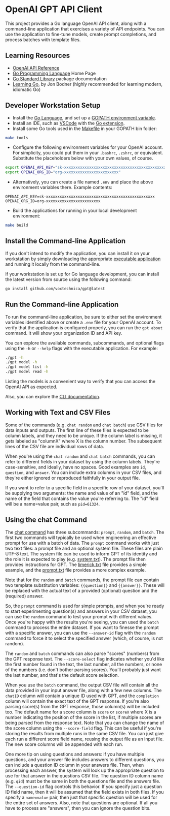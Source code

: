 # OpenAI GPT API Client

This project provides a Go language OpenAI API client, along with a command-line
application that exercises a variety of API endpoints. You can use the application
to fine-tune models, create prompt completions, and process batches with template
files.

## Learning Resources

* [OpenAI API Reference](https://platform.openai.com/docs/api-reference)
* [Go Programming Language](https://go.dev/) Home Page
* [Go Standard Library](https://pkg.go.dev/std) package documentation
* [Learning Go](https://learning.oreilly.com/library/view/learning-go/9781492077206/),
  by Jon Bodner (highly recommended for learning modern, idiomatic Go)

## Developer Workstation Setup

* Install the [Go Language](https://golang.org/doc/install), and set up
  a [GOPATH environment variable](https://github.com/golang/go/wiki/SettingGOPATH).
* Install an IDE, such as [VSCode](https://code.visualstudio.com/) with
  the [Go extension](https://marketplace.visualstudio.com/items?itemName=golang.go).
* Install some Go tools used in the [Makefile](Makefile) in your GOPATH bin folder:

```bash
make tools
```

* Configure the following environment variables for your OpenAI account. For
  simplicity, you could put them in your `.bashrc`, `.zshrc`, or equivalent.
  Substitute the placeholders below with your own values, of course.

```bash
export OPENAI_API_KEY="sk-xxxxxxxxxxxxxxxxxxxxxxxxxxxxxxxxxxxxxxxxxxxxxxxx"
export OPENAI_ORG_ID="org-xxxxxxxxxxxxxxxxxxxxxxxx"
```

* Alternatively, you can create a file named `.env` and place the above environment
variables there. Example contents:

```text
OPENAI_API_KEY=sk-xxxxxxxxxxxxxxxxxxxxxxxxxxxxxxxxxxxxxxxxxxxxxxxx
OPENAI_ORG_ID=org-xxxxxxxxxxxxxxxxxxxxxxxx
```

* Build the applications for running in your local development environment:

```bash
make build
```

## Install the Command-line Application

If you don't intend to modify the application, you can install it on your workstation
by simply downloading the appropriate [executable application](/dist/) and running it
locally from the command-line.

If your workstation is set up for Go language development, you can install the latest
version from source using the following command:

```bash
go install github.com/voxtechnica/gpt@latest
```

## Run the Command-line Application

To run the command-line application, be sure to either set the environment variables
identified above or create a `.env` file for your OpenAI account. To verify that the
application is configured properly, you can run the `gpt about` command. It will show
your organization ID and API key.

You can explore the available commands, subcommands, and optional flags using
the `-h` or `--help` flags with the executable application. For example:

```bash
./gpt -h
./gpt model -h
./gpt model list -h
./gpt model read -h
```

Listing the models is a convenient way to verify that you can access the OpenAI API
as expected.

Also, you can explore the [CLI documentation](/docs/gpt.md).

## Working with Text and CSV Files

Some of the commands (e.g. `chat random` and `chat batch`) use CSV files for data
inputs and outputs. The first line of these files is expected to be column labels,
and they need to be unique. If the column label is missing, it gets labeled as
"columnX" where X is the column number. The subsequent lines of the CSV file are
individual rows of data.

When you're using the `chat random` and `chat batch` commands, you can refer to
different fields in your dataset by using the column labels. They're case-sensitive,
and ideally, have no spaces. Good examples are `id`, `question`, and `answer`.
You can include extra columns in your CSV files, and they're either ignored or
reproduced faithfully in your output file.

If you want to refer to a specific field in a specific row of your dataset, you'll
be supplying two arguments: the name and value of an "id" field, and the name of
the field that contains the value you're referring to. The "id" field will be a
name=value pair, such as `pid=61324`.

## Using the chat Command

The [chat command](/docs/gpt_chat.md) has three subcommands: `prompt`, `random`,
and `batch`. The first two commands will typically be used when engineering an
effective prompt for use with a batch of data. The `prompt` command works with
just two text files: a prompt file and an optional system file. These files are
plain UTF-8 text. The system file can be used to inform GPT of its identity and
the role it is expected to play (e.g. [system.txt](/examples/system.txt)).
The prompt file then provides instructions for GPT.
The [limerick.txt](/examples/limerick.txt) file provides a simple example, and
the [prompt.txt](/examples/prompt.txt) file provides a more complex example.

Note that for the `random` and `batch` commands, the prompt file can contain
two template substitution variables: `{{question}}` and `{{answer}}`. These
will be replaced with the actual text of a provided (optional) question and
the (required) answer.

So, the `prompt` command is used for simple prompts, and when you're ready to
start experimenting question(s) and answers in your CSV dataset, you can use
the `random` command to test your prompt with different values. Once you're
happy with the results you're seeing, you can used the `batch` command to
process the entire dataset. If you want to finesse the prompt with a specific
answer, you can use the `--answer-id` flag with the `random` command to force
it to select the specified answer (which, of course, is not random).

The `random` and `batch` commands can also parse "scores" (numbers) from the
GPT response text. The `--score-select` flag indicates whether you'd like the
first number found in the text, the last number, all the numbers, or none of
the numbers (i.e. don't bother parsing scores). You'll probably just want the
last number, and that's the default score selection.

When you use the `batch` command, the output CSV file will contain all the
data provided in your input answer file, along with a few new columns. The
`chatID` column will contain a unique ID used with GPT, and the `completion`
column will contain the exact text of the GPT response. If you're also
parsing score(s) from the GPT response, those column(s) will be included too.
The default name for a score column is `score` or `scoreX` where X is a number
indicating the position of the score in the list, if multiple scores are being
parsed from the response text. Note that you can change the name of the score
column using the `--score-field` flag. This can be useful if you're storing the
results from multiple runs in the same CSV file. You can just give each run a
different score field name, reusing the output file as an input file. The new
score columns will be appended with each run.

One more tip on using questions and answers: if you have multiple questions,
and your answer file includes answers to different questions, you can include
a question ID column in your answers file. Then, when processing each answer,
the system will look up the appropriate question to use for that answer in
the questions CSV file. The question ID column name (e.g. `qid`) must be the
same in both the questions file and the answers file. The `--question-id` flag
controls this behavior. If you specify just a question ID field name, then it
will be assumed that the field exists in both files. If you specify a
`name=value` pair, then just that specific question will be used for the
entire set of answers. Also, note that questions are optional. If all you have
to process are "answers", then you can ignore the question bits.
